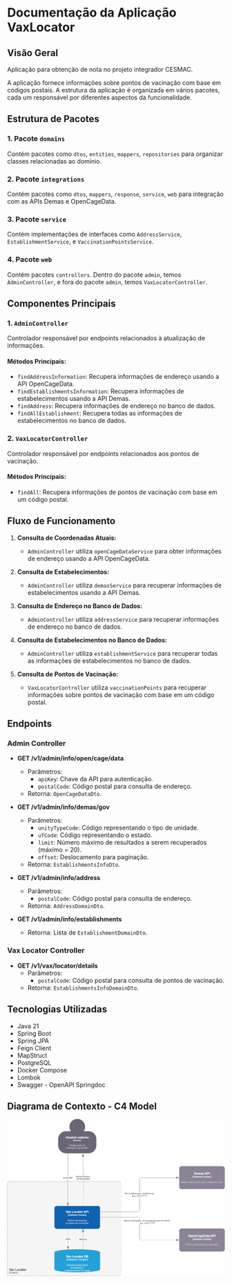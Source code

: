 # Documentação da Aplicação VaxLocator

## Visão Geral
Aplicação para obtenção de nota no projeto integrador CESMAC.

A aplicação fornece informações sobre pontos de vacinação com base em códigos postais. A estrutura da aplicação é organizada em vários pacotes, cada um responsável por diferentes aspectos da funcionalidade.

## Estrutura de Pacotes

### 1. Pacote `domains`

Contém pacotes como `dtos`, `entities`, `mappers`, `repositories` para organizar classes relacionadas ao domínio.

### 2. Pacote `integrations`

Contém pacotes como `dtos`, `mappers`, `response`, `service`, `web` para integração com as APIs Demas e OpenCageData.

### 3. Pacote `service`

Contém implementações de interfaces como `AddressService`, `EstablishmentService`, e `VaccinationPointsService`.

### 4. Pacote `web`

Contém pacotes `controllers`. Dentro do pacote `admin`, temos `AdminController`, e fora do pacote `admin`, temos `VaxLocatorController`.

## Componentes Principais

### 1. `AdminController`

Controlador responsável por endpoints relacionados à atualização de informações.

#### Métodos Principais:

- `findAddressInformation`: Recupera informações de endereço usando a API OpenCageData.
- `findEstablishmentsInformation`: Recupera informações de estabelecimentos usando a API Demas.
- `findAddress`: Recupera informações de endereço no banco de dados.
- `findAllEstablishment`: Recupera todas as informações de estabelecimentos no banco de dados.

### 2. `VaxLocatorController`

Controlador responsável por endpoints relacionados aos pontos de vacinação.

#### Métodos Principais:

- `findAll`: Recupera informações de pontos de vacinação com base em um código postal.

## Fluxo de Funcionamento

1. **Consulta de Coordenadas Atuais:**
    - `AdminController` utiliza `openCageDataService` para obter informações de endereço usando a API OpenCageData.

2. **Consulta de Estabelecimentos:**
    - `AdminController` utiliza `demasService` para recuperar informações de estabelecimentos usando a API Demas.

3. **Consulta de Endereço no Banco de Dados:**
    - `AdminController` utiliza `addressService` para recuperar informações de endereço no banco de dados.

4. **Consulta de Estabelecimentos no Banco de Dados:**
    - `AdminController` utiliza `establishmentService` para recuperar todas as informações de estabelecimentos no banco de dados.

5. **Consulta de Pontos de Vacinação:**
    - `VaxLocatorController` utiliza `vaccinationPoints` para recuperar informações sobre pontos de vacinação com base em um código postal.

## Endpoints

### Admin Controller

- **GET /v1/admin/info/open/cage/data**
    - Parâmetros:
        - `apiKey`: Chave da API para autenticação.
        - `postalCode`: Código postal para consulta de endereço.
    - Retorna: `OpenCageDataDto`.

- **GET /v1/admin/info/demas/gov**
    - Parâmetros:
        - `unityTypeCode`: Código representando o tipo de unidade.
        - `ufCode`: Código representando o estado.
        - `limit`: Número máximo de resultados a serem recuperados (máximo = 20).
        - `offset`: Deslocamento para paginação.
    - Retorna: `EstablishmentsInfoDto`.

- **GET /v1/admin/info/address**
    - Parâmetros:
        - `postalCode`: Código postal para consulta de endereço.
    - Retorna: `AddressDomainDto`.

- **GET /v1/admin/info/establishments**
    - Retorna: Lista de `EstablishmentDomainDto`.

### Vax Locator Controller

- **GET /v1/vax/locator/details**
    - Parâmetros:
        - `postalCode`: Código postal para consulta de pontos de vacinação.
    - Retorna: `EstablishmentsInfoDomainDto`.
## Tecnologias Utilizadas

- Java 21
- Spring Boot
- Spring JPA
- Feign Client
- MapStruct
- PostgreSQL
- Docker Compose
- Lombok
- Swagger - OpenAPI Springdoc

## Diagrama de Contexto - C4 Model

![Documentação](https://github.com/hywenklis/vaxlocator/blob/main/diagrama.png) 
